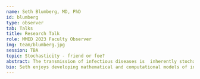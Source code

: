 ```yaml
---
name: Seth Blumberg, MD, PhD
id: blumberg
type: observer
tab: Talks
title: Research Talk
role: MMED 2023 Faculty Observer
img: team/blumberg.jpg
session: TBA
topic: Stochasticity - friend or foe?
abstract: The transmission of infectious diseases is  inherently stochastic. Individual transmission events never occur with certainty, and some individuals spread more infections than others.  This talk will explore mechanisms that yield this heterogeneity in disease transmission, and the implications for the effectiveness of control interventions.  Various modelling approaches including branching processes, Markov models, and ensemble forecasting will be utilized.  Implications for a variety of diseases will be presented including measles, MRSA, COVID and trachoma (as time permits!).  The overarching theme will be that stochasticity makes it hard to forecast infectious disease transmission, but inclusion of stochastic effects in models provides opportunities for better understanding of disease spread and for enhancing disease control.
bio: Seth enjoys developing mathematical and computational models of infectious diseases. He is particularly interested in how transmission heterogeneity affects the risk of disease emergence, and impacts the effectiveness of disease elimination efforts. Diseases of particular interest include MPOX, trachoma, COVID, and antimicrobial resistant infections. He also enjoys attending on hospital wards at the UCSF Medical Center.
---
```

